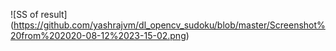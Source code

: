 ![SS of result]
(https://github.com/yashrajvm/dl_opencv_sudoku/blob/master/Screenshot%20from%202020-08-12%2023-15-02.png)
